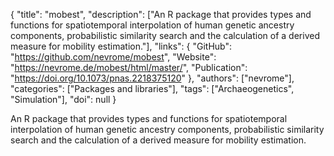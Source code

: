 {
  "title": "mobest",
  "description": ["An R package that provides types and functions for spatiotemporal interpolation of human genetic ancestry components, probabilistic similarity search and the calculation of a derived measure for mobility estimation."],
  "links": {
    "GitHub": "https://github.com/nevrome/mobest",
    "Website": "https://nevrome.de/mobest/html/master/",
    "Publication": "https://doi.org/10.1073/pnas.2218375120"
  },
  "authors": ["nevrome"],
  "categories": ["Packages and libraries"],
  "tags": ["Archaeogenetics", "Simulation"],
  "doi": null
}

<!-- Generated by csv2md.R – do not edit by hand -->

An R package that provides types and functions for spatiotemporal interpolation of human genetic ancestry components, probabilistic similarity search and the calculation of a derived measure for mobility estimation.